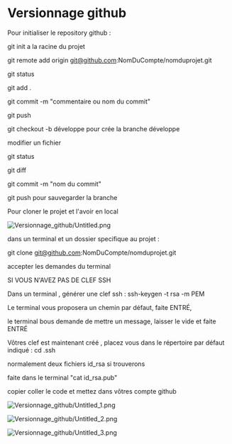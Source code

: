 # Versionnage github

Pour initialiser le repository github :  

git init a la racine du projet

git remote add origin git@github.com:NomDuCompte/nomduprojet.git 

git status

git add .

git commit -m "commentaire ou nom du commit"

git push 

git checkout -b développe pour crée la branche développe

modifier un fichier 

git status

git diff 

git commit -m "nom du commit"

git push pour sauvegarder la branche

Pour cloner le projet et l'avoir en local 

![Versionnage_github/Untitled.png](Versionnage_github/Untitled.png)

dans un terminal et un dossier specifique au projet :

git clone git@github.com:NomDuCompte/nomduprojet.git

accepter les demandes du terminal 

SI VOUS N'AVEZ PAS DE CLEF SSH

Dans un terminal , générer une clef ssh : ssh-keygen -t rsa -m PEM

Le terminal vous proposera un chemin par défaut, faite ENTRÉ,

le terminal bous demande de mettre un message, laisser le vide et faite ENTRÉ

Vôtres clef est maintenant créé , placez vous dans le répertoire par défaut indiqué : cd .ssh

normalement deux fichiers id_rsa si trouverons 

faite dans le terminal "cat id_rsa.pub"

copier coller le code et mettez dans vôtres compte github 

![Versionnage_github/Untitled_1.png](Versionnage_github/Untitled_1.png)

![Versionnage_github/Untitled_2.png](Versionnage_github/Untitled_2.png)

![Versionnage_github/Untitled_3.png](Versionnage_github/Untitled_3.png)
